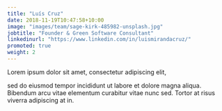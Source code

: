 ```yaml
---
title: "Luís Cruz"
date: 2018-11-19T10:47:58+10:00
image: "images/team/sage-kirk-485982-unsplash.jpg"
jobtitle: "Founder & Green Software Consultant"
linkedinurl: "https://www.linkedin.com/in/luismirandacruz/"
promoted: true
weight: 2
---
```


Lorem ipsum dolor sit amet, consectetur adipiscing elit,
<!--more-->

sed do eiusmod tempor incididunt ut labore et dolore magna aliqua. Bibendum arcu vitae elementum curabitur vitae nunc sed. Tortor at risus viverra adipiscing at in.
